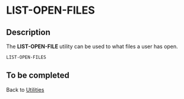 # LIST-OPEN-FILES

<PageHeader />

## Description

The **LIST-OPEN-FILE** utility can be used to what files a user has open.

```
LIST-OPEN-FILES
```

## To be completed  

Back to [Utilities](./../utilities/README.md)

<PageFooter />
